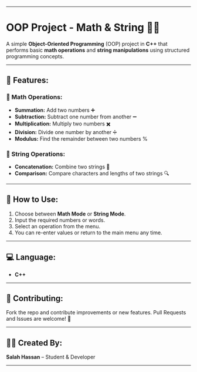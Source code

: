 
---

# OOP Project - Math & String 🧮📝

A simple **Object-Oriented Programming** (OOP) project in **C++** that performs basic **math operations** and **string manipulations** using structured programming concepts.

---

## 🌟 Features:
### 🧮 Math Operations:
- **Summation:** Add two numbers ➕  
- **Subtraction:** Subtract one number from another ➖  
- **Multiplication:** Multiply two numbers ✖️  
- **Division:** Divide one number by another ➗  
- **Modulus:** Find the remainder between two numbers %  

### 📝 String Operations:
- **Concatenation:** Combine two strings 📌  
- **Comparison:** Compare characters and lengths of two strings 🔍  

---

## 🔧 How to Use:
1. Choose between **Math Mode** or **String Mode**.
2. Input the required numbers or words.
3. Select an operation from the menu.
4. You can re-enter values or return to the main menu any time.

---

## 💻 Language:
- **C++**

---

## 🤝 Contributing:
Fork the repo and contribute improvements or new features. Pull Requests and Issues are welcome! 🚀

---

## 👨‍💻 Created By:
**Salah Hassan** – Student & Developer

---
